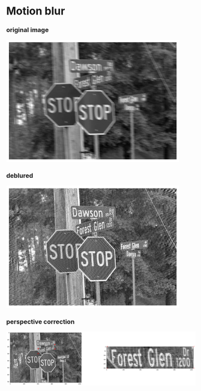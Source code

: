 # Motion blur

### original image

![Original image](/img/original.png)

### deblured

![Image Deblured](/img/deblured.png)

### perspective correction

![Perspective correction](/img/perspective.png)
